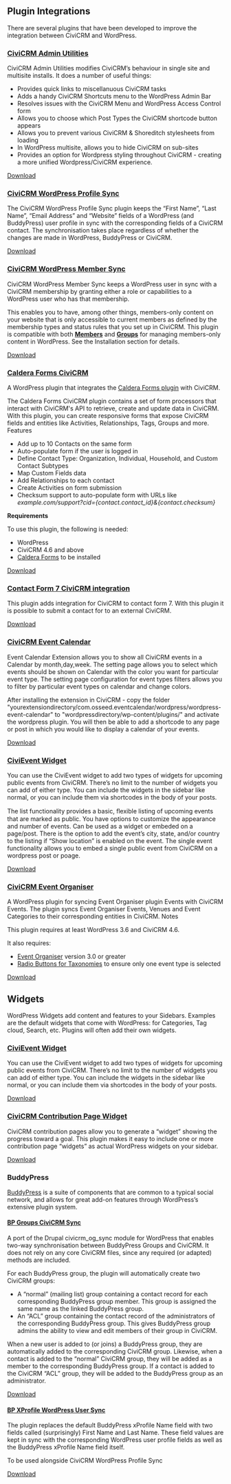 ## Plugin Integrations

There are several plugins that have been developed to improve the integration between CiviCRM and WordPress.

### [CiviCRM Admin Utilities](https://wordpress.org/plugins/civicrm-admin-utilities/)

CiviCRM Admin Utilities modifies CiviCRM’s behaviour in single site and multisite installs. It does a number of useful things:

* Provides quick links to miscellanuous CiviCRM tasks
* Adds a handy CiviCRM Shortcuts menu to the WordPress Admin Bar
* Resolves issues with the CiviCRM Menu and WordPress Access Control form 
* Allows you to choose which Post Types the CiviCRM shortcode button appears
* Allows you to prevent various CiviCRM & Shoreditch stylesheets from loading
* In WordPress multisite, allows you to hide CiviCRM on sub-sites
* Provides an option for Wordpress styling throughout CiviCRM - creating a more unified Wordpress/CiviCRM experience. 

[Download](https://wordpress.org/plugins/civicrm-admin-utilities/)

### [CiviCRM WordPress Profile Sync](https://wordpress.org/plugins/civicrm-wp-profile-sync/)

The CiviCRM WordPress Profile Sync plugin keeps the “First Name”, “Last Name”, “Email Address” and “Website” fields of a WordPress (and BuddyPress) user profile in sync with the corresponding fields of a CiviCRM contact. The synchronisation takes place regardless of whether the changes are made in WordPress, BuddyPress or CiviCRM.

[Download](https://wordpress.org/plugins/civicrm-wp-profile-sync/)

### [CiviCRM WordPress Member Sync](https://wordpress.org/plugins/civicrm-wp-member-sync/)

CiviCRM WordPress Member Sync keeps a WordPress user in sync with a CiviCRM membership by granting either a role or capabilities to a WordPress user who has that membership.

This enables you to have, among other things, members-only content on your website that is only accessible to current members as defined by the membership types and status rules that you set up in CiviCRM. This plugin is compatible with both **[Members](https://wordpress.org/plugins/members/)** and **[Groups](https://wordpress.org/plugins/groups/)** for managing members-only content in WordPress. See the Installation section for details.

[Download](https://wordpress.org/plugins/civicrm-wp-member-sync/)

### [Caldera Forms CiviCRM](https://github.com/mecachisenros/caldera-forms-civicrm)

A WordPress plugin that integrates the [Caldera Forms plugin](https://wordpress.org/plugins/caldera-forms/) with CiviCRM.

The Caldera Forms CiviCRM plugin contains a set of form processors that interact with CiviCRM's API to retrieve, create and update data in CiviCRM. With this plugin, you can create responsive forms that expose CiviCRM fields and entities like Activities, Relationships, Tags, Groups and more.
Features

* Add up to 10 Contacts on the same form
* Auto-populate form if the user is logged in
* Define Contact Type: Organization, Individual, Household, and Custom Contact Subtypes
* Map Custom Fields data
* Add Relationships to each contact
* Create Activities on form submission
* Checksum support to auto-populate form with URLs like _example.com/support?cid={contact.contact_id}&{contact.checksum}_

**Requirements**

To use this plugin, the following is needed:

* WordPress
* CiviCRM 4.6 and above
* [Caldera Forms](https://wordpress.org/plugins/caldera-forms/) to be installed

[Download](https://github.com/mecachisenros/caldera-forms-civicrm)

### [Contact Form 7 CiviCRM integration](https://wordpress.org/plugins/contact-form-7-civicrm-integration/)

This plugin adds integration for CiviCRM to contact form 7. With this plugin it is possible to submit a contact for to an external CiviCRM.

[Download](https://wordpress.org/plugins/contact-form-7-civicrm-integration/)

### [CiviCRM Event Calendar](https://github.com/osseed/com.osseed.eventcalendar/)

Event Calendar Extension allows you to show all CiviCRM events in a Calendar by month,day,week. The setting page allows you to select which events should be shown on Calendar with the color you want for particular event type. The setting page configuration for event types filters allows you to filter by particular event types on calendar and change colors.

After installing the extension in CiviCRM - copy the folder "yourextensiondirectory/com.osseed.eventcalendar/wordpress/wordpress-event-calendar" to "wordpressdirectory/wp-content/plugins/" and activate the wordpress plugin.  You will then be able to add a shortcode to any page or post in which you would like to display a calendar of your events. 

[Download](https://github.com/osseed/com.osseed.eventcalendar/releases)

### [CiviEvent Widget](https://aghstrategies.com/civievent-widget)

You can use the CiviEvent widget to add two types of widgets for upcoming public events from CiviCRM. There’s no limit to the number of widgets you can add of either type. You can include the widgets in the sidebar like normal, or you can include them via shortcodes in the body of your posts.

The list functionality provides a basic, ﬂexible listing of upcoming events that are marked as public. You have options to customize the appearance and number of events. Can be used as a widget or embeded on a page/post.  There is the option to add the event’s city, state, and/or country to the listing if “Show location” is enabled on the event. The single event functionality allows you to embed a single public event from CiviCRM on a wordpress post or poage. 

[Download](https://wordpress.org/plugins/civievent-widget/)

### [CiviCRM Event Organiser](https://github.com/christianwach/civicrm-event-organiser)

A WordPress plugin for syncing Event Organiser plugin Events with CiviCRM Events. The plugin syncs Event Organiser Events, Venues and Event Categories to their corresponding entities in CiviCRM.
Notes

This plugin requires at least WordPress 3.6 and CiviCRM 4.6.

It also requires:

* [Event Organiser](https://wordpress.org/plugins/event-organiser/) version 3.0 or greater
* [Radio Buttons for Taxonomies](http://wordpress.org/plugins/radio-buttons-for-taxonomies/) to ensure only one event type is selected

[Download](https://github.com/christianwach/civicrm-event-organiser)


## Widgets

WordPress Widgets add content and features to your Sidebars. Examples are the default widgets that come with WordPress: for Categories, Tag cloud, Search, etc. Plugins will often add their own widgets.

### [CiviEvent Widget](https://wordpress.org/plugins/civievent-widget/)

You can use the CiviEvent widget to add two types of widgets for upcoming public events from CiviCRM. There’s no limit to the number of widgets you can add of either type. You can include the widgets in the sidebar like normal, or you can include them via shortcodes in the body of your posts.

[Download](https://wordpress.org/plugins/civievent-widget/)

### [CiviCRM Contribution Page Widget](https://wordpress.org/plugins/civicrm-contribution-page-widget/)

CiviCRM contribution pages allow you to generate a “widget” showing the progress toward a goal. This plugin makes it easy to include one or more contribution page “widgets” as actual WordPress widgets on your sidebar.

[Download](https://wordpress.org/plugins/civicrm-contribution-page-widget/)

### BuddyPress

[BuddyPress](https://wordpress.org/plugins/buddypress/) is a suite of components that are common to a typical social network, and allows for great add-on features through WordPress’s extensive plugin system.

#### [BP Groups CiviCRM Sync](https://wordpress.org/plugins/bp-groups-civicrm-sync/)

A port of the Drupal civicrm_og_sync module for WordPress that enables two-way synchronisation between BuddyPress Groups and CiviCRM. It does not rely on any core CiviCRM files, since any required (or adapted) methods are included.

For each BuddyPress group, the plugin will automatically create two CiviCRM groups:

* A “normal” (mailing list) group containing a contact record for each corresponding BuddyPress group member. This group is assigned the same name as the linked BuddyPress group.
* An “ACL” group containing the contact record of the administrators of the corresponding BuddyPress group. This gives BuddyPress group admins the ability to view and edit members of their group in CiviCRM.

When a new user is added to (or joins) a BuddyPress group, they are automatically added to the corresponding CiviCRM group. Likewise, when a contact is added to the “normal” CiviCRM group, they will be added as a member to the corresponding BuddyPress group. If a contact is added to the CiviCRM “ACL” group, they will be added to the BuddyPress group as an administrator.

[Download](https://wordpress.org/plugins/bp-groups-civicrm-sync/)

#### [BP XProfile WordPress User Sync](https://wordpress.org/plugins/bp-xprofile-wp-user-sync/)

The plugin replaces the default BuddyPress xProfile Name field with two fields called (surprisingly) First Name and Last Name. These field values are kept in sync with the corresponding WordPress user profile fields as well as the BuddyPress xProfile Name field itself.

To be used alongside CiviCRM WordPress Profile Sync

[Download](https://wordpress.org/plugins/bp-xprofile-wp-user-sync/)
